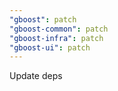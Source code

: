```yaml
---
"gboost": patch
"gboost-common": patch
"gboost-infra": patch
"gboost-ui": patch
---
```


Update deps
